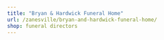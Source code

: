```yaml
---
title: "Bryan & Hardwick Funeral Home"
url: /zanesville/bryan-and-hardwick-funeral-home/
shop: funeral directors
---
```

